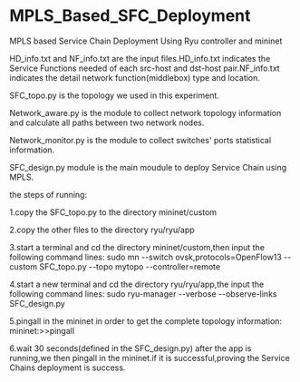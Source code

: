 # MPLS_Based_SFC_Deployment
MPLS based Service Chain Deployment Using Ryu controller and mininet

HD_info.txt and NF_info.txt are the input files.HD_info.txt indicates the Service Functions needed of each src-host and dst-host pair.NF_info.txt indicates the detail network function(middlebox) type and location.

SFC_topo.py is the topology we used in this experiment.

Network_aware.py is the module to collect network topology information and calculate all paths between two network nodes.

Network_monitor.py is the module to collect switches' ports statistical information.

SFC_design.py module is the main moudule to deploy Service Chain using MPLS.

the steps of running:

1.copy the SFC_topo.py to the directory mininet/custom

2.copy the other files to the directory ryu/ryu/app

3.start a terminal and cd the directory mininet/custom,then input the following command lines:
 sudo mn --switch ovsk,protocols=OpenFlow13 --custom SFC_topo.py  --topo mytopo  --controller=remote
 
4.start a new terminal and cd the directory ryu/ryu/app,the input the following command lines:
 sudo ryu-manager --verbose --observe-links SFC_design.py
 
5.pingall in the mininet in order to get the complete topology information:
mininet:>>pingall

6.wait 30 seconds(defined in the SFC_design.py) after the app is running,we then pingall in the mininet.if it is successful,proving the Service Chains deployment is success.


